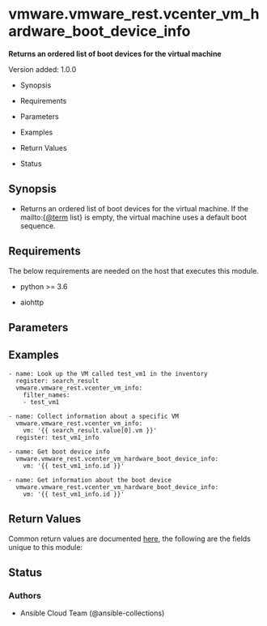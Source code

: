 # vmware.vmware_rest.vcenter_vm_hardware_boot_device_info

**Returns an ordered list of boot devices for the virtual machine**

Version added: 1.0.0


* Synopsis


* Requirements


* Parameters


* Examples


* Return Values


* Status

## Synopsis


* Returns an ordered list of boot devices for the virtual machine. If
the mailto:[{@term](mailto:{@term) list} is empty, the virtual machine uses a
default boot sequence.

## Requirements

The below requirements are needed on the host that executes this
module.


* python >= 3.6


* aiohttp

## Parameters

## Examples

```
- name: Look up the VM called test_vm1 in the inventory
  register: search_result
  vmware.vmware_rest.vcenter_vm_info:
    filter_names:
    - test_vm1

- name: Collect information about a specific VM
  vmware.vmware_rest.vcenter_vm_info:
    vm: '{{ search_result.value[0].vm }}'
  register: test_vm1_info

- name: Get boot device info
  vmware.vmware_rest.vcenter_vm_hardware_boot_device_info:
    vm: '{{ test_vm1_info.id }}'

- name: Get information about the boot device
  vmware.vmware_rest.vcenter_vm_hardware_boot_device_info:
    vm: '{{ test_vm1_info.id }}'
```

## Return Values

Common return values are documented [here](https://docs.ansible.com/ansible/latest/reference_appendices/common_return_values.html#common-return-values),
the following are the fields unique to this module:

## Status

### Authors


* Ansible Cloud Team (@ansible-collections)
